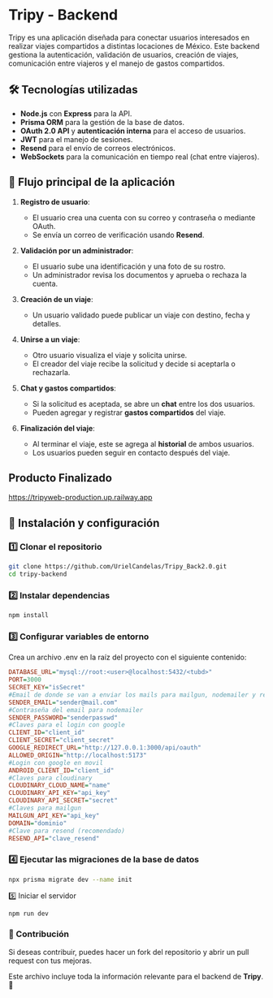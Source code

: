 # Tripy - Backend

Tripy es una aplicación diseñada para conectar usuarios interesados en realizar viajes compartidos a distintas locaciones de México. Este backend gestiona la autenticación, validación de usuarios, creación de viajes, comunicación entre viajeros y el manejo de gastos compartidos.

## 🛠️ Tecnologías utilizadas

- **Node.js** con **Express** para la API.
- **Prisma ORM** para la gestión de la base de datos.
- **OAuth 2.0 API** y **autenticación interna** para el acceso de usuarios.
- **JWT** para el manejo de sesiones.
- **Resend** para el envío de correos electrónicos.
- **WebSockets** para la comunicación en tiempo real (chat entre viajeros).

## 🔄 Flujo principal de la aplicación

1. **Registro de usuario**:  
   - El usuario crea una cuenta con su correo y contraseña o mediante OAuth.  
   - Se envía un correo de verificación usando **Resend**.  

2. **Validación por un administrador**:  
   - El usuario sube una identificación y una foto de su rostro.  
   - Un administrador revisa los documentos y aprueba o rechaza la cuenta.  

3. **Creación de un viaje**:  
   - Un usuario validado puede publicar un viaje con destino, fecha y detalles.  

4. **Unirse a un viaje**:  
   - Otro usuario visualiza el viaje y solicita unirse.  
   - El creador del viaje recibe la solicitud y decide si aceptarla o rechazarla.  

5. **Chat y gastos compartidos**:  
   - Si la solicitud es aceptada, se abre un **chat** entre los dos usuarios.  
   - Pueden agregar y registrar **gastos compartidos** del viaje.  

6. **Finalización del viaje**:  
   - Al terminar el viaje, este se agrega al **historial** de ambos usuarios.  
   - Los usuarios pueden seguir en contacto después del viaje.
  
## Producto Finalizado
https://tripyweb-production.up.railway.app

## 📌 Instalación y configuración

### 1️⃣ Clonar el repositorio
```sh
git clone https://github.com/UrielCandelas/Tripy_Back2.0.git
cd tripy-backend
```
### 2️⃣ Instalar dependencias
```sh
npm install
```
### 3️⃣ Configurar variables de entorno
Crea un archivo .env en la raíz del proyecto con el siguiente contenido:
```ini
DATABASE_URL="mysql://root:<user>@localhost:5432/<tubd>" 
PORT=3000 
SECRET_KEY="isSecret" 
#Email de donde se van a enviar los mails para mailgun, nodemailer y resend
SENDER_EMAIL="sender@mail.com" 
#Contraseña del email para nodemailer
SENDER_PASSWORD="senderpasswd" 
#Claves para el login con google
CLIENT_ID="client_id" 
CLIENT_SECRET="client_secret" 
GOOGLE_REDIRECT_URL="http://127.0.0.1:3000/api/oauth"
ALLOWED_ORIGIN="http://localhost:5173" 
#Login con google en movil
ANDROID_CLIENT_ID="client_id" 
#Claves para cloudinary
CLOUDINARY_CLOUD_NAME="name" 
CLOUDINARY_API_KEY="api_key" 
CLOUDINARY_API_SECRET="secret"
#Claves para mailgun
MAILGUN_API_KEY="api_key"
DOMAIN="dominio"
#Clave para resend (recomendado)
RESEND_API="clave_resend"
```
### 4️⃣ Ejecutar las migraciones de la base de datos
```sh
npx prisma migrate dev --name init
```
5️⃣ Iniciar el servidor
```sh
npm run dev
```
### 🤝 Contribución
Si deseas contribuir, puedes hacer un fork del repositorio y abrir un pull request con tus mejoras.

Este archivo incluye toda la información relevante para el backend de **Tripy**. 🚀
